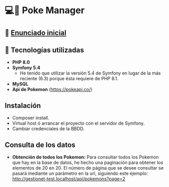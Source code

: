 # 💻🎯 Poke Manager

## 📝 [Enunciado inicial](./doc/enunciado_inicial.md)

## 📝 Tecnologías utilizadas

- **PHP 8.0**
- **Symfony 5.4**
  - He tenido que utilizar la versión 5.4 de Symfony en lugar de la más reciente (6.3) porque ésta requiere de PHP 8.1.
- **MySQL**
- **Api de Pokemon** (https://pokeapi.co/)

## Instalación
- Composer install.
- Virtual host ó arrancar el proyecto con el servidor de Symfony.
- Cambiar credenciales de la BBDD.

## Consulta de los datos
- **Obtención de todos los Pokemon:** Para consultar todos los Pokemon que hay en la base de datos, he hecho una paginación para obtener los elementos de 20 en 20. El número de página que se desee consultar se pasará mediante un parámetro en la url, siguiendo este ejemplo: http://gestionet-test.localhost/api/pokemons?page=2